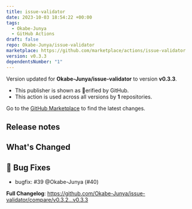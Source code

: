 ```yaml
---
title: issue-validator
date: 2023-10-03 18:54:22 +00:00
tags:
  - Okabe-Junya
  - GitHub Actions
draft: false
repo: Okabe-Junya/issue-validator
marketplace: https://github.com/marketplace/actions/issue-validator
version: v0.3.3
dependentsNumber: "1"
---
```



Version updated for **Okabe-Junya/issue-validator** to version **v0.3.3**.
- This publisher is shown as erified by GitHub.
- This action is used across all versions by **1** repositories.

Go to the [GitHub Marketplace](https://github.com/marketplace/actions/issue-validator) to find the latest changes.

## Release notes

## What's Changed

## 🐛 Bug Fixes

- bugfix: #39 @Okabe-Junya (#40)

**Full Changelog**: https://github.com/Okabe-Junya/issue-validator/compare/v0.3.2...v0.3.3

